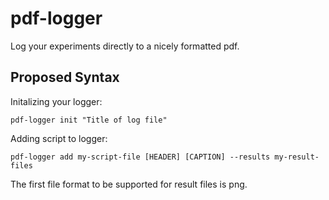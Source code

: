 pdf-logger
==========

Log your experiments directly to a nicely formatted pdf.

Proposed Syntax
---------------
Initalizing your logger:

    pdf-logger init "Title of log file"

Adding script to logger:

    pdf-logger add my-script-file [HEADER] [CAPTION] --results my-result-files

The first file format to be supported for result files is png.


